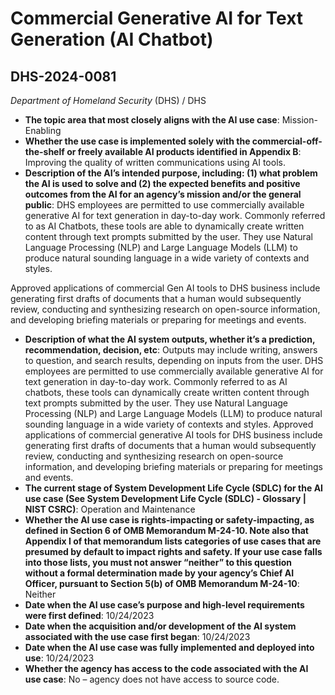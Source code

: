 # Commercial Generative AI for Text Generation (AI Chatbot)
## DHS-2024-0081
_Department of Homeland Security_ (DHS) / DHS


+ **The topic area that most closely aligns with the AI use case**: Mission-Enabling
+ **Whether the use case is implemented solely with the commercial-off-the-shelf or freely available AI products identified in Appendix B**: Improving the quality of written communications using AI tools.
+ **Description of the AI’s intended purpose, including: (1) what problem the AI is used to solve and (2) the expected benefits and positive outcomes from the AI for an agency’s mission and/or the general public**: DHS employees are permitted to use commercially available generative AI for text generation in day-to-day work. Commonly referred to as AI Chatbots, these tools are able to dynamically create written content through text prompts submitted by the user. They use Natural Language Processing (NLP) and Large Language Models (LLM) to produce natural sounding language in a wide variety of contexts and styles.

Approved applications of commercial Gen AI tools to DHS business include generating first drafts of documents that a human would subsequently review, conducting and synthesizing research on open-source information, and developing briefing materials or preparing for meetings and events.
+ **Description of what the AI system outputs, whether it’s a prediction, recommendation, decision, etc**: Outputs may include writing, answers to question, and search results, depending on inputs from the user.
DHS employees are permitted to use commercially available generative AI for text generation in day-to-day work. Commonly referred to as AI chatbots, these tools can dynamically create written content through text prompts submitted by the user. They use Natural Language Processing (NLP) and Large Language Models (LLM) to produce natural sounding language in a wide variety of contexts and styles. Approved applications of commercial generative AI tools for DHS business include generating first drafts of documents that a human would subsequently review, conducting and synthesizing research on open-source information, and developing briefing materials or preparing for meetings and events. 
+ **The current stage of System Development Life Cycle (SDLC) for the AI use case (See System Development Life Cycle (SDLC) - Glossary | NIST CSRC)**: Operation and Maintenance
+ **Whether the AI use case is rights-impacting or safety-impacting, as defined in Section 6 of OMB Memorandum M-24-10. Note also that Appendix I of that memorandum lists categories of use cases that are presumed by default to impact rights and safety. If your use case falls into those lists, you must not answer “neither” to this question without a formal determination made by your agency’s Chief AI Officer, pursuant to Section 5(b) of OMB Memorandum M-24-10**: Neither
+ **Date when the AI use case’s purpose and high-level requirements were first defined**: 10/24/2023
+ **Date when the acquisition and/or development of the AI system associated with the use case first began**: 10/24/2023
+ **Date when the AI use case was fully implemented and deployed into use**: 10/24/2023
+ **Whether the agency has access to the code associated with the AI use case**: No – agency does not have access to source code.